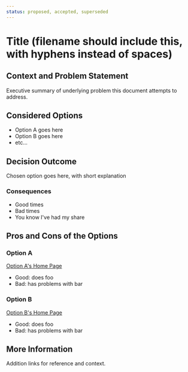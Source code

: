 ```yaml
---
status: proposed, accepted, superseded
---
```

# Title (filename should include this, with hyphens instead of spaces)

## Context and Problem Statement

Executive summary of underlying problem this document attempts to address.

## Considered Options

* Option A goes here
* Option B goes here
* etc...

## Decision Outcome

Chosen option goes here, with short explanation

### Consequences

* Good times
* Bad times
* You know I've had my share

## Pros and Cons of the Options

### Option A

[Option A's Home Page](https://www.example.com)

* Good: does foo
* Bad: has problems with bar

### Option B

[Option B's Home Page](https://www.example.com)

* Good: does foo
* Bad: has problems with bar

## More Information

Addition links for reference and context.
